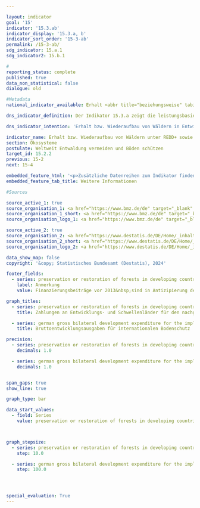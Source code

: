 ```yaml
---

layout: indicator        
goal: '15'        
indicator: '15.3.ab'        
indicator_display: '15.3.a, b'        
indicator_sort_order: '15-3-ab'        
permalink: /15-3-ab/        
sdg_indicator: 15.a.1
sdg_indicator2: 15.b.1        

#
reporting_status: complete        
published: true        
data_non_statistical: false        
dialogue: old

#Metadata        
national_indicator_available: Erhalt <abbr title="beziehungsweise" tabindex="0">bzw.</abbr> Wiederaufbau von Wäldern unter <abbr title="Reducing Emissions from Deforestation and Forest Degradation (Minderung von Emissionen aus Entwaldung und Schädigung von Wäldern)" tabindex="0">REDD</abbr>+ sowie internationaler Bodenschutz        

dns_indicator_definition: Der Indikator 15.3.a zeigt die leistungsbasierten Nettoentwicklungsausgaben Deutschlands an Entwicklungs- und Schwellenländer für den nachgewiesenen Erhalt <abbr title="beziehungsweise" tabindex="0">bzw.</abbr> Wiederaufbau von Wäldern unter dem <abbr title="Reducing Emissions from Deforestation and Forest Degradation (Minderung von Emissionen aus Entwaldung und Schädigung von Wäldern)" tabindex="0">REDD</abbr>+-Regelwerk (Reducing Emissions from Deforestation and Forest Degradation). <abbr title="Reducing Emissions from Deforestation and Forest Degradation (Minderung von Emissionen aus Entwaldung und Schädigung von Wäldern)" tabindex="0">REDD</abbr>+&nbsp;ist ein internationales Konzept, welches Regierungen und lokale Gemeinschaften in Entwicklungsländern finanziell dafür belohnt, dass sie die Entwaldung und damit Emissionen nachweislich reduzieren. Die ausgezahlten Beträge orientieren sich am Umfang der ermittelten Emissionsreduktion <abbr title="beziehungsweise" tabindex="0">bzw.</abbr> des zusätzlich gespeicherten Kohlenstoffes.<br>Der Indikator 15.3.b umfasst die bilateralen Bruttoentwicklungsausgaben Deutschlands im Zusammenhang mit der Umsetzung des Übereinkommens der Vereinten Nationen (<abbr title="Vereinte Nationen" tabindex="0">VN</abbr>) zur Bekämpfung der Wüstenbildung in Entwicklungs- und Schwellenländern.        

dns_indicator_intention: 'Erhalt bzw. Wiederaufbau von Wäldern in Entwicklungsländern unter dem REDD+-Regelwerk: Steigerung der Zahlungen bis 2030<br>Deutscher bilateraler Beitrag zur Umsetzung der VN Konvention zur Bekämpfung der Wüstenbildung (UNCCD): Steigerung der ausgezahlten Mittel für internationalen Bodenschutz bis 2030'  

indicator_name: Erhalt bzw. Wiederaufbau von Wäldern unter REDD+ sowie internationaler Bodenschutz        
section: Ökosysteme        
postulate: Weltweit Entwaldung vermeiden und Böden schützen        
target_id: 15.2.2        
previous: 15-2        
next: 15-4               

embedded_feature_html: '<p>Zusätzliche Datenreihen zum Indikator finden Sie <a href="https://dns-indikatoren.de/public/AddInfos/de/15_3_ab.pdf" target="_blank" >hier</a>.</p><br><small>Hinweis: PDF-Dokumente können Sie sich (je nach Browsereinstellung) direkt in Ihrem Browser anzeigen lassen oder Sie laden das PDF-Dokument herunter und öffnen es mit einem PDF-Reader Ihrer Wahl. Eine Anleitung wie Sie für ausgewählte Browser die entsprechende Einstellung ändern können, finden Sie <a href="https://dns-indikatoren.de/guidance/">hier</a>.</small>'
embedded_feature_tab_title: Weitere Informationen        

#Sources        

source_active_1: true
source_organisation_1: <a href="https://www.bmz.de/de" target="_blank" onclick="return confirm_alert('des Bundesministeriums für wirtschaftliche Zusammenarbeit und Entwicklung', 'De')">Bundesministerium für wirtschaftliche Zusammenarbeit und Entwicklung</a>
source_organisation_1_short: <a href="https://www.bmz.de/de" target="_blank" onclick="return confirm_alert('des Bundesministeriums für wirtschaftliche Zusammenarbeit und Entwicklung', 'De')">Bundesministerium für wirtschaftliche Zusammenarbeit und Entwicklung</a>
source_organisation_logo_1: <a href="https://www.bmz.de/de" target="_blank" onclick="return confirm_alert('des Bundesministeriums für wirtschaftliche Zusammenarbeit und Entwicklung', 'De')"><img src="https://dns-indikatoren.de/public/OrgImgDe/bmz.png" alt="Bundesministerium für wirtschaftliche Zusammenarbeit und Entwicklung" title=" Klicken Sie hier um zur Homepage der Organisation Bundesministerium für wirtschaftliche Zusammenarbeit und Entwicklung zu gelangen." style="height:60px; width:148px; border:transparent"/></a>

source_active_2: true
source_organisation_2: <a href="https://www.destatis.de/DE/Home/_inhalt.html" target="_blank">Statistisches Bundesamt</a>
source_organisation_2_short: <a href="https://www.destatis.de/DE/Home/_inhalt.html" target="_blank">Statistisches Bundesamt</a>
source_organisation_logo_2: <a href="https://www.destatis.de/DE/Home/_inhalt.html" target="_blank"><img src="https://dns-indikatoren.de/public/OrgImgDe/destatis.png" alt="Statistisches Bundesamt" title=" Klicken Sie hier um zur Homepage der Organisation Statistisches Bundesamt zu gelangen." style="height:60px; width:148px; border:transparent"/></a>

data_show_map: false        
copyright: '&copy; Statistisches Bundesamt (Destatis), 2024'        

footer_fields:
  - series: preservation or restoration of forests in developing countries under the redd+ rulebook
    label: Anmerkung
    value: Finanzierungsbeiträge vor 2013&nbsp;sind in Antizipierung des <abbr title="Reducing Emissions from Deforestation and Forest Degradation (Minderung von Emissionen aus Entwaldung und Schädigung von Wäldern)" tabindex="0">REDD</abbr>+-Regelwerks erfolgt.        

graph_titles:
  - series: preservation or restoration of forests in developing countries under the redd+ rulebook
    title: Zahlungen an Entwicklungs- und Schwellenländer für den nachgewiesenen Erhalt bzw. Wiederaufbau von Wäldern unter dem REDD+-Regelwerk

  - series: german gross bilateral development expenditure for the implementation of the un convention to combat desertification
    title: Bruttoentwicklungsausgaben für internationalen Bodenschutz

precision:
  - series: preservation or restoration of forests in developing countries under the redd+ rulebook
    decimals: 1.0

  - series: german gross bilateral development expenditure for the implementation of the un convention to combat desertification
    decimals: 1.0


span_gaps: true        
show_line: true        

graph_type: bar        

data_start_values:
  - field: Series
    value: preservation or restoration of forests in developing countries under the redd+ rulebook        



graph_stepsize:
  - series: preservation or restoration of forests in developing countries under the redd+ rulebook
    step: 10.0

  - series: german gross bilateral development expenditure for the implementation of the un convention to combat desertification
    step: 100.0




special_evaluation: True        
---
```

